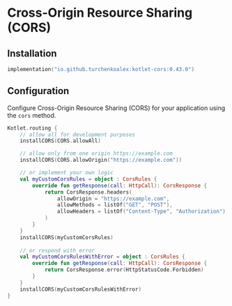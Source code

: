 # Cross-Origin Resource Sharing (CORS)

## Installation

```kotlin
implementation("io.github.turchenkoalex:kotlet-cors:0.43.0")
```

## Configuration

Configure Cross-Origin Resource Sharing (CORS) for your application using the `cors` method.

```kotlin
Kotlet.routing {
    // allow all for development purposes
    installCORS(CORS.allowAll) 

    // allow only from one origin https://example.com
    installCORS(CORS.allowOrigin("https://example.com"))

    // or implement your own logic
    val myCustomCorsRules = object : CorsRules {
        override fun getResponse(call: HttpCall): CorsResponse {
            return CorsResponse.headers(
                allowOrigin = "https://example.com",
                allowMethods = listOf("GET", "POST"),
                allowHeaders = listOf("Content-Type", "Authorization")
            )
        }
    }
    installCORS(myCustomCorsRules)
    
    // or respond with error
    val myCustomCorsRulesWithError = object : CorsRules {
        override fun getResponse(call: HttpCall): CorsResponse {
            return CorsResponse.error(HttpStatusCode.Forbidden)
        }
    }
    installCORS(myCustomCorsRulesWithError)
}
```
